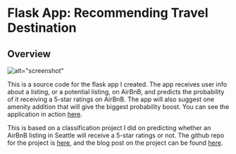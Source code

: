 # Flask App: Recommending Travel Destination


## Overview

![alt="screenshot"]()

This is a source code for the flask app I created. The app receives user info about a listing, or a potential listing, on AirBnB, and
predicts the probability of it receiving a 5-star ratings on AirBnB. The app will also suggest one amenity addition that will give the biggest probability boost. 
You can see the application in action [here]().

This is based on a classification project I did on predicting whether an AirBnB listing in Seattle will receive a 5-star ratings or not. The github repo for the project
is [here](https://github.com/youngjeong46/vacation-recommender), and the blog post on the project can be found [here]("").

